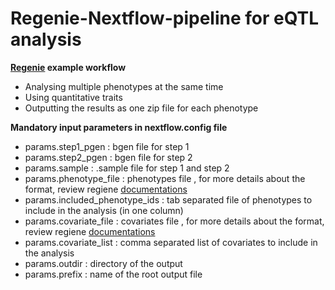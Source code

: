 # Regenie-Nextflow-pipeline for eQTL analysis

**[Regenie](https://rgcgithub.github.io/regenie/) example workflow**
-	Analysing multiple phenotypes at the same time
-	Using quantitative traits
-	Outputting the results as one zip file for each phenotype

**Mandatory input parameters in nextflow.config file**
- params.step1_pgen : bgen file for step 1
- params.step2_pgen : bgen file for step 2
- params.sample : .sample file for step 1 and step 2
- params.phenotype_file : phenotypes file , for more details about the format, review regiene [documentations](https://rgcgithub.github.io/regenie/options/)
- params.included_phenotype_ids : tab separated file of phenotypes to include in the analysis (in one column)
- params.covariate_file  : covariates file , for more details about the format, review regiene [documentations](https://rgcgithub.github.io/regenie/options/)
- params.covariate_list : comma separated list of covariates to include in the analysis
- params.outdir : directory of the output
- params.prefix : name of the root output file
